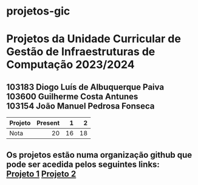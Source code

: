 # projetos-gic
<h1>Projetos da Unidade Curricular de Gestão de Infraestruturas de Computação 2023/2024</h1>
<h2>
103183 Diogo Luís de Albuquerque Paiva<br>
103600 Guilherme Costa Antunes<br>
103154 João Manuel Pedrosa Fonseca
</h2>

| Projeto | Present | 1 | 2 |
| ------- | --: | --: | --: |
| Nota | 20 | 16 | 18 |

<h2>
  
Os projetos estão numa organização github que pode ser acedida pelos seguintes links:<br>
[Projeto 1](https://github.com/GIC-Assignment-ChatHub/deployment1)
[Projeto 2](https://github.com/GIC-Assignment-ChatHub/deployment2)
</h2>
